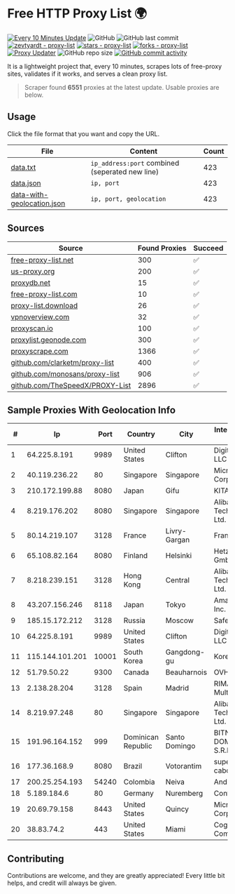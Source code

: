 
# Free HTTP Proxy List 🌍

[![Every 10 Minutes Update](https://github.com/mertguvencli/http-proxy-list/actions/workflows/main.yml/badge.svg?branch=main)](https://github.com/mertguvencli/http-proxy-list/actions/workflows/main.yml)
![GitHub](https://img.shields.io/github/license/mertguvencli/http-proxy-list)
![GitHub last commit](https://img.shields.io/github/last-commit/mertguvencli/http-proxy-list)
[![zevtyardt - proxy-list](https://img.shields.io/static/v1?label=zevtyardt&message=proxy-list&color=blue&logo=github)](https://github.com/zevtyardt/proxy-list "Go to GitHub repo")
[![stars - proxy-list](https://img.shields.io/github/stars/zevtyardt/proxy-list?style=social)](https://github.com/zevtyardt/proxy-list)
[![forks - proxy-list](https://img.shields.io/github/forks/zevtyardt/proxy-list?style=social)](https://github.com/zevtyardt/proxy-list)
[![Proxy Updater](https://github.com/zevtyardt/proxy-list/workflows/Proxy%20Updater/badge.svg)](https://github.com/zevtyardt/proxy-list/actions?query=workflow:"Proxy+Updater")
![GitHub repo size](https://img.shields.io/github/repo-size/zevtyardt/proxy-list)
[![GitHub commit activity](https://img.shields.io/github/commit-activity/m/zevtyardt/proxy-list?logo=commits)](https://github.com/zevtyardt/proxy-list/commits/main)

It is a lightweight project that, every 10 minutes, scrapes lots of free-proxy sites, validates if it works, and serves a clean proxy list.

> Scraper found **6551** proxies at the latest update. Usable proxies are below.

## Usage

Click the file format that you want and copy the URL.

|File|Content|Count|
|----|-------|-----|
|[data.txt](https://raw.githubusercontent.com/mertguvencli/http-proxy-list/main/proxy-list/data.txt)|`ip_address:port` combined (seperated new line)|423|
|[data.json](https://raw.githubusercontent.com/mertguvencli/http-proxy-list/main/proxy-list/data.json)|`ip, port`|423|
|[data-with-geolocation.json](https://raw.githubusercontent.com/mertguvencli/http-proxy-list/main/proxy-list/data-with-geolocation.json)|`ip, port, geolocation`|423|

## Sources

|Source|Found Proxies|Succeed|
|------|-------------|-------|
|[free-proxy-list.net](https://free-proxy-list.net)|300|✅|
|[us-proxy.org](https://www.us-proxy.org)|200|✅|
|[proxydb.net](http://proxydb.net)|15|✅|
|[free-proxy-list.com](https://free-proxy-list.com/?page=&port=&type%5B%5D=http&type%5B%5D=https&up_time=0&search=Search)|10|✅|
|[proxy-list.download](https://www.proxy-list.download/HTTP)|26|✅|
|[vpnoverview.com](https://vpnoverview.com/privacy/anonymous-browsing/free-proxy-servers)|32|✅|
|[proxyscan.io](https://www.proxyscan.io)|100|✅|
|[proxylist.geonode.com](https://proxylist.geonode.com/api/proxy-list?limit=300&page=1&sort_by=lastChecked&sort_type=desc&protocols=http,https)|300|✅|
|[proxyscrape.com](https://api.proxyscrape.com/v2/?request=displayproxies&protocol=http&timeout=10000&country=all&ssl=all&anonymity=all)|1366|✅|
|[github.com/clarketm/proxy-list](https://raw.githubusercontent.com/clarketm/proxy-list/master/proxy-list-raw.txt)|400|✅|
|[github.com/monosans/proxy-list](https://raw.githubusercontent.com/monosans/proxy-list/main/proxies/http.txt)|906|✅|
|[github.com/TheSpeedX/PROXY-List](https://raw.githubusercontent.com/TheSpeedX/PROXY-List/master/http.txt)|2896|✅|


## Sample Proxies With Geolocation Info

|#|Ip|Port|Country|City|Internet Service Provider|
|-|--|----|-------|----|-------------------------|
|1|64.225.8.191|9989|United States|Clifton|DigitalOcean, LLC|
|2|40.119.236.22|80|Singapore|Singapore|Microsoft Corporation|
|3|210.172.199.88|8080|Japan|Gifu|KITAGATA|
|4|8.219.176.202|8080|Singapore|Singapore|Alibaba (US) Technology Co., Ltd.|
|5|80.14.219.107|3128|France|Livry-Gargan|France Telecom|
|6|65.108.82.164|8080|Finland|Helsinki|Hetzner Online GmbH|
|7|8.218.239.151|3128|Hong Kong|Central|Alibaba (US) Technology Co., Ltd.|
|8|43.207.156.246|8118|Japan|Tokyo|Amazon.com, Inc.|
|9|185.15.172.212|3128|Russia|Moscow|SafeData LLC|
|10|64.225.8.191|9989|United States|Clifton|DigitalOcean, LLC|
|11|115.144.101.201|10001|South Korea|Gangdong-gu|Korea Telecom|
|12|51.79.50.22|9300|Canada|Beauharnois|OVH SAS|
|13|2.138.28.204|3128|Spain|Madrid|RIMA (Red IP Multi Acceso)|
|14|8.219.97.248|80|Singapore|Singapore|Alibaba (US) Technology Co., Ltd.|
|15|191.96.164.152|999|Dominican Republic|Santo Domingo|BITNET DOMINICANA, S.R.L.|
|16|177.36.168.9|8080|Brazil|Votorantim|super midia tv a cabo ltda|
|17|200.25.254.193|54240|Colombia|Neiva|Andinet ON Line|
|18|5.189.184.6|80|Germany|Nuremberg|Contabo GmbH|
|19|20.69.79.158|8443|United States|Quincy|Microsoft Corporation|
|20|38.83.74.2|443|United States|Miami|Cogent Communications|



## Contributing

Contributions are welcome, and they are greatly appreciated! Every
little bit helps, and credit will always be given.

